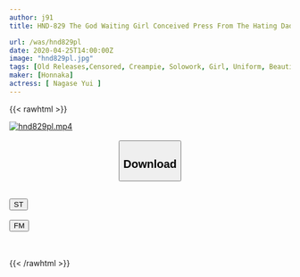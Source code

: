 ```yaml
---
author: j91
title: HND-829 The God Waiting Girl Conceived Press From The Hating Dad Who Stayed At The House, The Pursuit Of The Piston Was So Pleasant, But It Was Too Frustrating But I Was So Frustrated That I Kept Concealing It For Three Days. Nagase Yui

url: /was/hnd829pl
date: 2020-04-25T14:00:00Z
image: "hnd829pl.jpg"
tags: [Old Releases,Censored, Creampie, Solowork, Girl, Uniform, Beautiful Girl, Mini, Digital Mosaic, Sweat	]
maker: [Honnaka]
actress: [ Nagase Yui ]
---
```



{{< rawhtml >}}

<div class="video" data-videoid="3pvPZqbYZzCdqk7">
    <a href="javascript:;">
        <img src="/was/hnd829pl/hnd829pl.jpg" width="WIDTH" height="HEIGHT" alt="hnd829pl.mp4" loading="lazy">
    </a>
</div>

<script type="text/javascript" src="https://j91.asia/asset/on-demand-st.js"></script>

<br>
  <link rel="stylesheet" href="https://j91.asia/asset/bs5.css">
  
  <center>
  <button class="btn btn-primary" type="button" data-bs-toggle="collapse" data-bs-target=".multi-collapse" aria-expanded="false" aria-controls="multiCollapseExample1 multiCollapseExample2"><h2>Download</h2></button></center>
</p>
<div class="row">
  <div class="col">
    <div class="collapse multi-collapse" id="multiCollapseExample1">
      <div class="card card-body">
	      	      <br>
<div class="buttons">  
<a href="https://streamtape.to/v/3pvPZqbYZzCdqk7" target="_blank"><button class="btn-hover color-3"><i class="fa fa-download"></i> ST</button></a></div>
    </div>
  </div>
</div>
  <div class="col">
    <div class="collapse multi-collapse" id="multiCollapseExample2">
      <div class="card card-body">
	      <br>
<div class="buttons">
    <a href="https://filemoon.sx/d/epoue5b277nc" target="_blank"><button class="btn-hover color-8"><i class="fa fa-download"></i> FM</button></a></div>
<br><br>
      </div>
    </div>
  </div>
</div>

{{< /rawhtml >}}